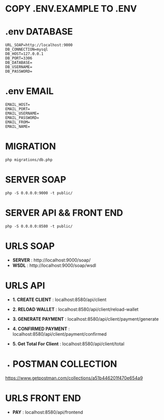 # COPY .ENV.EXAMPLE TO .ENV
# .env DATABASE

`URL_SOAP=http://localhost:9000`  
`DB_CONNECTION=mysql`  
`DB_HOST=127.0.0.1`   
`DB_PORT=3306 `  
`DB_DATABASE= `  
`DB_USERNAME= `  
`DB_PASSWORD= `  

# .env EMAIL

`EMAIL_HOST=`  
`EMAIL_PORT=`  
`EMAIL_USERNAME=`   
`EMAIL_PASSWORD= `  
`EMAIL_FROM= `  
`EMAIL_NAME= `   

# MIGRATION
`
php migrations/db.php
`

# SERVER SOAP
`
php -S 0.0.0.0:9000 -t public/
`

# SERVER API && FRONT END
`php -S 0.0.0.0:8580 -t public/`

# URLS SOAP
- **SERVER** : http://localhost:9000/soap/
- **WSDL** : http://localhost:9000/soap/wsdl

# URLS API
- **1. CREATE CLIENT** : localhost:8580/api/client
- **2. RELOAD WALLET** : localhost:8580/api/client/reload-wallet
- **3. GENERATE PAYMENT** : localhost:8580/api/client/payment/generate
- **4. CONFIRMED PAYMENT** : localhost:8580/api/client/payment/confirmed
- **5. Get Total For Client** : localhost:8580/api/client/total

- # POSTMAN COLLECTION
https://www.getpostman.com/collections/a51b446201f470e654a9

# URLS FRONT END
- **PAY** : localhost:8580/api/frontend



